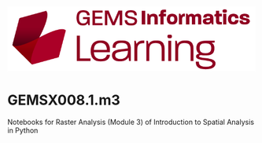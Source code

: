 ![GEMS Learning logo](https://github.com/abjoglekar/GEMS-X003-Geospatial-Analysis-R-Intro/blob/main/images/GEMS%20Informatics%20Learning.png)

# GEMSX008.1.m3
Notebooks for Raster Analysis (Module 3) of Introduction to Spatial Analysis in Python

